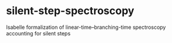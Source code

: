 # silent-step-spectroscopy
Isabelle formalization of linear-time–branching-time spectroscopy accounting for silent steps
